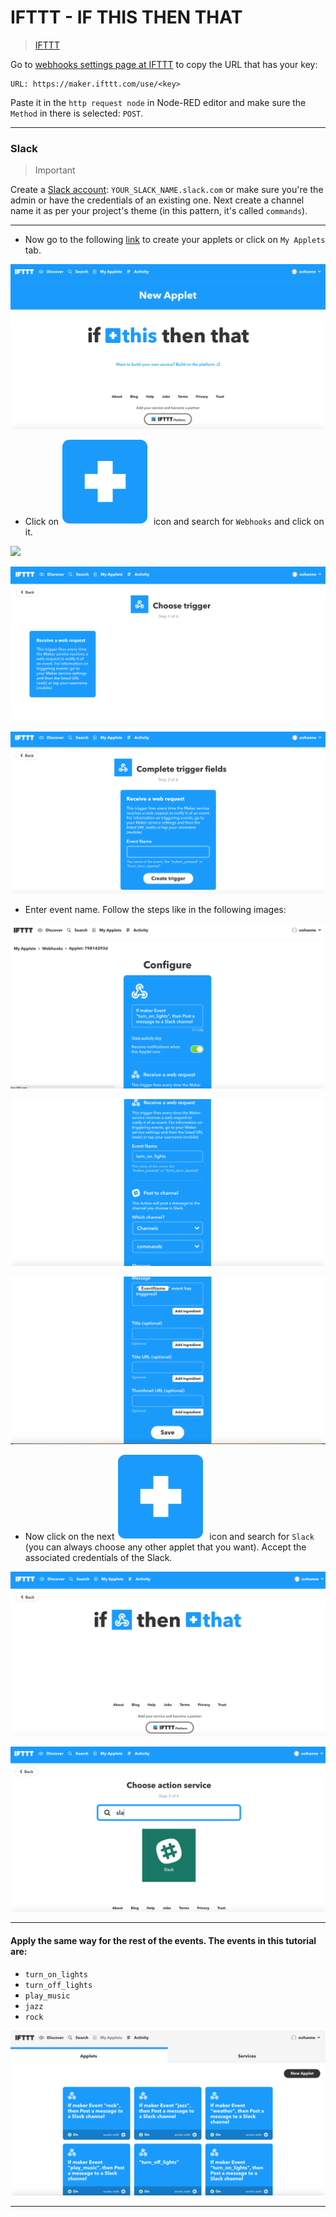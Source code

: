 # IFTTT - IF THIS THEN THAT

> [IFTTT](https://ifttt.com/discover)

Go to [webhooks settings page at IFTTT](https://ifttt.com/services/maker_webhooks/settings) to copy the URL that has your key:

```
URL: https://maker.ifttt.com/use/<key>
```

Paste it in the `http request node` in Node-RED editor and make sure the `Method` in there is selected: `POST`.

<hr>

### Slack

> Important

Create a [Slack account](https://slack.com): `YOUR_SLACK_NAME.slack.com` or make sure you're the admin or have the credentials of an existing one. Next create a channel name it as per your project's theme (in this pattern, it's called `commands`).

<hr>

* Now go to the following [link](https://ifttt.com/my_applets) to create your applets or click on `My Applets` tab.

![](../img/new-applet.png)

* Click on ![](../img/plus.png) icon and search for `Webhooks` and click on it.

![](../img/webhook-search.png)

![](../img/webhook.png)

![](../img/webhook-clicked.png)

* Enter event name. Follow the steps like in the following images:

![](../img/turnon1.png)

![](../img/turnon2.png)

![](../img/turnon3.png)

* Now click on the next ![](../img/plus.png) icon and search for `Slack` (you can always choose any other applet that you want). Accept the associated credentials of the Slack.

![](../img/then-plus.png)

![](../img/slack.png)

<hr>

#### Apply the same way for the rest of the events. The events in this tutorial are:

* `turn_on_lights`
* `turn_off_lights`
* `play_music`
* `jazz`
* `rock`

![](../img/ifttt-myapplets.png)

<hr>
